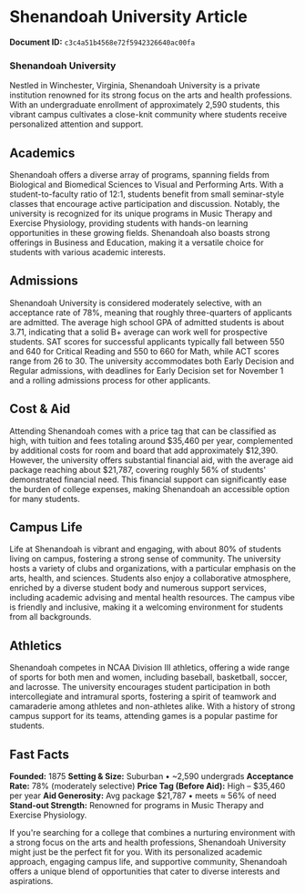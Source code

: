 # Shenandoah University Article

**Document ID:** `c3c4a51b4568e72f5942326640ac00fa`

### Shenandoah University

Nestled in Winchester, Virginia, Shenandoah University is a private institution renowned for its strong focus on the arts and health professions. With an undergraduate enrollment of approximately 2,590 students, this vibrant campus cultivates a close-knit community where students receive personalized attention and support.

## Academics

Shenandoah offers a diverse array of programs, spanning fields from Biological and Biomedical Sciences to Visual and Performing Arts. With a student-to-faculty ratio of 12:1, students benefit from small seminar-style classes that encourage active participation and discussion. Notably, the university is recognized for its unique programs in Music Therapy and Exercise Physiology, providing students with hands-on learning opportunities in these growing fields. Shenandoah also boasts strong offerings in Business and Education, making it a versatile choice for students with various academic interests.

## Admissions

Shenandoah University is considered moderately selective, with an acceptance rate of 78%, meaning that roughly three-quarters of applicants are admitted. The average high school GPA of admitted students is about 3.71, indicating that a solid B+ average can work well for prospective students. SAT scores for successful applicants typically fall between 550 and 640 for Critical Reading and 550 to 660 for Math, while ACT scores range from 26 to 30. The university accommodates both Early Decision and Regular admissions, with deadlines for Early Decision set for November 1 and a rolling admissions process for other applicants.

## Cost & Aid

Attending Shenandoah comes with a price tag that can be classified as high, with tuition and fees totaling around $35,460 per year, complemented by additional costs for room and board that add approximately $12,390. However, the university offers substantial financial aid, with the average aid package reaching about $21,787, covering roughly 56% of students' demonstrated financial need. This financial support can significantly ease the burden of college expenses, making Shenandoah an accessible option for many students.

## Campus Life

Life at Shenandoah is vibrant and engaging, with about 80% of students living on campus, fostering a strong sense of community. The university hosts a variety of clubs and organizations, with a particular emphasis on the arts, health, and sciences. Students also enjoy a collaborative atmosphere, enriched by a diverse student body and numerous support services, including academic advising and mental health resources. The campus vibe is friendly and inclusive, making it a welcoming environment for students from all backgrounds.

## Athletics

Shenandoah competes in NCAA Division III athletics, offering a wide range of sports for both men and women, including baseball, basketball, soccer, and lacrosse. The university encourages student participation in both intercollegiate and intramural sports, fostering a spirit of teamwork and camaraderie among athletes and non-athletes alike. With a history of strong campus support for its teams, attending games is a popular pastime for students.

## Fast Facts
**Founded:** 1875
**Setting & Size:** Suburban • ~2,590 undergrads
**Acceptance Rate:** 78% (moderately selective)
**Price Tag (Before Aid):** High – $35,460 per year
**Aid Generosity:** Avg package $21,787 • meets ≈ 56% of need
**Stand-out Strength:** Renowned for programs in Music Therapy and Exercise Physiology.

If you're searching for a college that combines a nurturing environment with a strong focus on the arts and health professions, Shenandoah University might just be the perfect fit for you. With its personalized academic approach, engaging campus life, and supportive community, Shenandoah offers a unique blend of opportunities that cater to diverse interests and aspirations.
